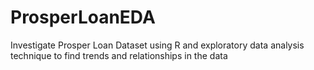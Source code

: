 # ProsperLoanEDA
Investigate Prosper Loan Dataset using R and exploratory data analysis technique to find trends and relationships in the data
